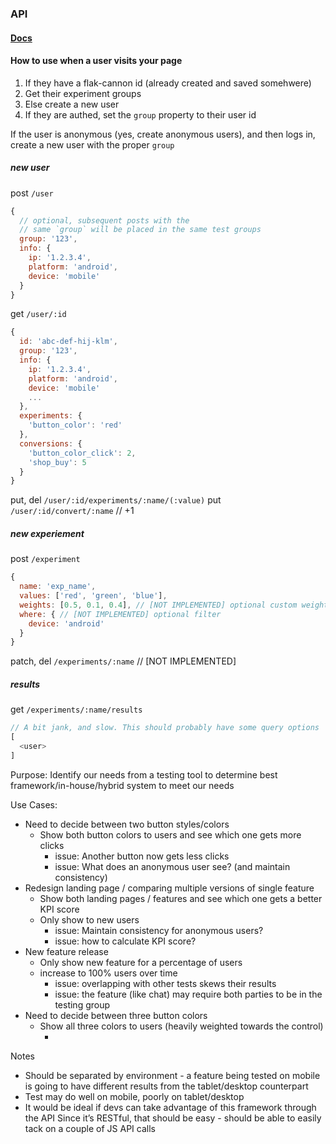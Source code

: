 ### API
#### [Docs](doc.md)

#### How to use when a user visits your page
1. If they have a flak-cannon id (already created and saved somehwere)
  1. Get their experiment groups
2. Else create a new user
  1. If they are authed, set the `group` property to their user id

If the user is anonymous (yes, create anonymous users), and then logs in, create a new user with the proper `group`

##### new user
post `/user`
```js
{
  // optional, subsequent posts with the
  // same `group` will be placed in the same test groups
  group: '123',
  info: {
    ip: '1.2.3.4',
    platform: 'android',
    device: 'mobile'
  }
}
```

get `/user/:id`
```js
{
  id: 'abc-def-hij-klm',
  group: '123',
  info: {
    ip: '1.2.3.4',
    platform: 'android',
    device: 'mobile'
    ...
  },
  experiments: {
    'button_color': 'red'
  },
  conversions: {
    'button_color_click': 2,
    'shop_buy': 5
  }
}
```

put, del `/user/:id/experiments/:name/(:value)`
put `/user/:id/convert/:name` // +1

##### new experiement
post `/experiment`
```js
{
  name: 'exp_name',
  values: ['red', 'green', 'blue'],
  weights: [0.5, 0.1, 0.4], // [NOT IMPLEMENTED] optional custom weights
  where: { // [NOT IMPLEMENTED] optional filter
    device: 'android'
  }
}
```
patch, del `/experiments/:name` // [NOT IMPLEMENTED]


##### results

get `/experiments/:name/results`
```js
// A bit jank, and slow. This should probably have some query options
[
  <user>
]
```



Purpose:
Identify our needs from a testing tool to determine best framework/in-house/hybrid system to meet our needs

Use Cases:
- Need to decide between two button styles/colors
  - Show both button colors to users and see which one gets more clicks
    - issue: Another button now gets less clicks
    - issue: What does an anonymous user see? (and maintain consistency)
- Redesign landing page / comparing multiple versions of single feature
  - Show both landing pages / features and see which one gets a better KPI score
  - Only show to new users
    - issue: Maintain consistency for anonymous users?
    - issue: how to calculate KPI score?
- New feature release
  - Only show new feature for a percentage of users
  - increase to 100% users over time
    - issue: overlapping with other tests skews their results
    - issue: the feature (like chat) may require both parties to be in the testing group
- Need to decide between three button colors
  - Show all three colors to users (heavily weighted towards the control)
    - <see two button colors>

Notes
- Should be separated by environment - a feature being tested on mobile is going to have different results from the tablet/desktop counterpart
- Test may do well on mobile, poorly on tablet/desktop
- It would be ideal if devs can take advantage of this framework through the API
Since it’s RESTful, that should be easy - should be able to easily tack on a couple of JS API calls
